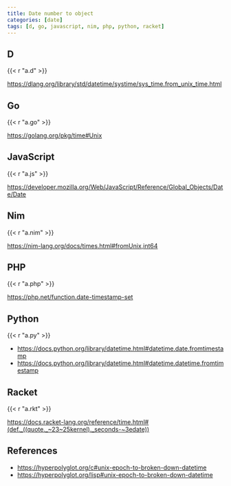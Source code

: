 ```yaml
---
title: Date number to object
categories: [date]
tags: [d, go, javascript, nim, php, python, racket]
---
```


## D

{{< r "a.d" >}}

<https://dlang.org/library/std/datetime/systime/sys_time.from_unix_time.html>

## Go

{{< r "a.go" >}}

<https://golang.org/pkg/time#Unix>

## JavaScript

{{< r "a.js" >}}

<https://developer.mozilla.org/Web/JavaScript/Reference/Global_Objects/Date/Date>

## Nim

{{< r "a.nim" >}}

<https://nim-lang.org/docs/times.html#fromUnix,int64>

## PHP

{{< r "a.php" >}}

<https://php.net/function.date-timestamp-set>

## Python

{{< r "a.py" >}}

- <https://docs.python.org/library/datetime.html#datetime.date.fromtimestamp>
- <https://docs.python.org/library/datetime.html#datetime.datetime.fromtimestamp>

## Racket

{{< r "a.rkt" >}}

<https://docs.racket-lang.org/reference/time.html#(def._((quote._~23~25kernel)._seconds-~3edate))>

## References

- <https://hyperpolyglot.org/c#unix-epoch-to-broken-down-datetime>
- <https://hyperpolyglot.org/lisp#unix-epoch-to-broken-down-datetime>
